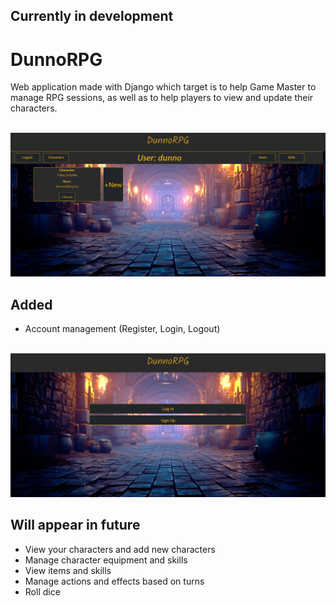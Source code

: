 ## Currently in development
# DunnoRPG
Web application made with Django which target is to help Game Master to manage RPG sessions, as well as to help players to view and update their characters. 

&emsp; ![Home page](https://github.com/Dunno358/Pictures/blob/main/dunnorpg_home_in_development.png?raw=true)

## Added
- Account management (Register, Login, Logout)

&emsp; ![Home page](https://github.com/Dunno358/Pictures/blob/main/dunno_login_signin.png?raw=true)

## Will appear in future
- View your characters and add new characters
- Manage character equipment and skills
- View items and skills
- Manage actions and effects based on turns
- Roll dice
